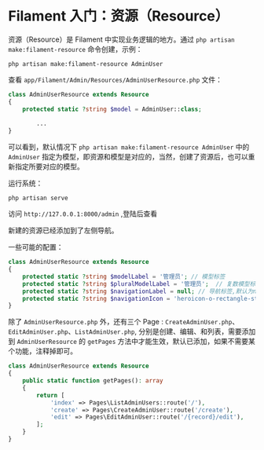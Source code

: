 # Filament 入门：资源（Resource）

资源（Resource）是 Filament 中实现业务逻辑的地方。通过 `php artisan make:filament-resource` 命令创建，示例：

```shell
php artisan make:filament-resource AdminUser
```

查看 `app/Filament/Admin/Resources/AdminUserResource.php` 文件：

```php
class AdminUserResource extends Resource
{
    protected static ?string $model = AdminUser::class;
		
		...
}
```

可以看到，默认情况下 `php artisan make:filament-resource AdminUser` 中的 `AdminUser` 指定为模型，即资源和模型是对应的，当然，创建了资源后，也可以重新指定所要对应的模型。

运行系统：

```
php artisan serve
```

访问 `http://127.0.0.1:8000/admin` ,登陆后查看

新建的资源已经添加到了左侧导航。

一些可能的配置：

```php
class AdminUserResource extends Resource
{
    protected static ?string $modelLabel = '管理员'; // 模型标签
    protected static ?string $pluralModelLabel = '管理员';  // 复数模型标签
    protected static ?string $navigationLabel = null; // 导航标签,默认为null,此时使用$pluralModelLabel，当时能是""
    protected static ?string $navigationIcon = 'heroicon-o-rectangle-stack'; // 导航标签
}
```

除了 `AdminUserResource.php` 外，还有三个 Page : `CreateAdminUser.php`、`EditAdminUser.php`、`ListAdminUser.php`, 分别是创建、编辑、和列表，需要添加到 `AdminUserResource` 的 `getPages` 方法中才能生效，默认已添加，如果不需要某个功能，注释掉即可。

```php
class AdminUserResource extends Resource
{
    public static function getPages(): array
    {
        return [
            'index' => Pages\ListAdminUsers::route('/'),
            'create' => Pages\CreateAdminUser::route('/create'),
            'edit' => Pages\EditAdminUser::route('/{record}/edit'),
        ];
    }
}
```

